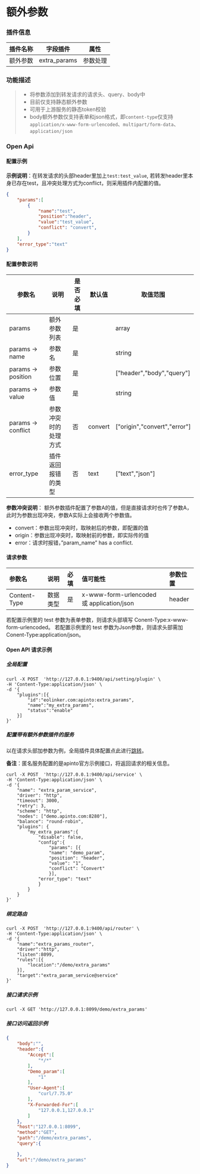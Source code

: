 # 额外参数
### 插件信息

| 插件名称 | 字段插件     | 属性     |
| -------- | ------------ | -------- |
| 额外参数 | extra_params | 参数处理 |

### 功能描述

> * 将参数添加到转发请求的请求头、query、body中
> * 目前仅支持静态额外参数
> * 可用于上游服务的静态token校验
> * body额外参数仅支持表单和json格式，即`content-type`仅支持`application/x-www-form-urlencoded`、`multipart/form-data`、`application/json`


### Open Api

#### 配置示例

**示例说明**：在转发请求的头部header里加上`test:test_value`, 若转发header里本身已存在test，且冲突处理方式为conflict，则采用插件内配置的值。

```json
{
    "params":[
        {
            "name":"test",
            "position":"header",
            "value":"test_value",
            "conflict": "convert",
        }
    ],
    "error_type":"text"
}
```



#### 配置参数说明

| 参数名             | 说明                 | 是否必填 | 默认值  | 取值范围                     |
| ------------------ | -------------------- | -------- | ------- | ---------------------------- |
| params             | 额外参数列表         | 是       |         | array                        |
| params -> name     | 参数名               | 是       |         | string                       |
| params -> position | 参数位置             | 是       |         | ["header","body","query"]    |
| params -> value    | 参数值               | 是       |         | string                       |
| params -> conflict | 参数冲突时的处理方式 | 否       | convert | ["origin","convert","error"] |
| error_type         | 插件返回报错的类型   | 否       | text    | ["text","json"]              |

**参数冲突说明**：
额外参数插件配置了参数A的值，但是直接请求时也传了参数A，此时为参数出现冲突，参数A实际上会接收两个参数值。

- convert：参数出现冲突时，取映射后的参数，即配置的值
- origin：参数出现冲突时，取映射前的参数，即实际传的值
- error：请求时报错，”param_name” has a conflict.

#### 请求参数

| 参数名       | 说明     | 必填 | 值可能性                                  | 参数位置 |
| :----------- | :------- | :--- | :---------------------------------------- | :------- |
| Content-Type | 数据类型 | 是   | x-www-form-urlencoded 或 application/json | header   |

若配置示例里的 test 参数为表单参数，则请求头部填写 Conent-Type:x-www-form-urlencoded。
若配置示例里的 test 参数为Json参数，则请求头部需加 Conent-Type:application/json。



#### Open API 请求示例

##### 全局配置

```shell
curl -X POST  'http://127.0.0.1:9400/api/setting/plugin' \
-H 'Content-Type:application/json' \
-d '{
    "plugins":[{
        "id":"eolinker.com:apinto:extra_params",
        "name":"my_extra_params",
        "status":"enable"
    }]
}'
```

##### 配置带有额外参数插件的服务

以在请求头部加参数为例，全局插件具体配置点此进行[跳转](/docs/apinto/plugins)。

**备注**：匿名服务配置的是apinto官方示例接口，将返回请求的相关信息。

```shell
curl -X POST  'http://127.0.0.1:9400/api/service' \
-H 'Content-Type:application/json' \
-d '{
    "name": "extra_param_service",
    "driver": "http",
    "timeout": 3000,
    "retry": 3,
    "scheme": "http",
    "nodes": ["demo.apinto.com:8280"],
    "balance": "round-robin",
    "plugins": {
        "my_extra_params":{
            "disable": false,
            "config":{
                "params": [{
                "name": "demo_param",
                "position": "header",
                "value": "1",
                "conflict": "Convert"
                }],
            "error_type": "text"
            }
        }
    }
}'
```

##### 绑定路由

```shell
curl -X POST  'http://127.0.0.1:9400/api/router' \
-H 'Content-Type:application/json' \
-d '{
    "name":"extra_params_router",
    "driver":"http",
    "listen":8099,
    "rules":[{
        "location":"/demo/extra_params"
    }],
    "target":"extra_param_service@service"
}'
```

##### 接口请求示例

```shell
curl -X GET 'http://127.0.0.1:8099/demo/extra_params'
```

##### 接口访问返回示例

```json
{
    "body":"",
    "header":{
        "Accept":[
            "*/*"
        ],
        "Demo_param":[
            "1"
        ],
        "User-Agent":[
            "curl/7.75.0"
        ],
        "X-Forwarded-For":[
            "127.0.0.1,127.0.0.1"
        ]
    },
    "host":"127.0.0.1:8099",
    "method":"GET",
    "path":"/demo/extra_params",
    "query":{

    },
    "url":"/demo/extra_params"
}
```

